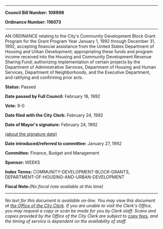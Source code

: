 

********

**Council Bill Number: 108998**
   
**Ordinance Number: 116073**
********

 AN ORDINANCE relating to the City's Community Development Block Grant Program for the Grant Program Year January 1, 1992 through December 31, 1992, accepting financial assistance from the United States Department of Housing and Urban Development; appropriating these funds and program income received into the Housing and Community Development Revenue Sharing Fund; authorizing implementation of certain projects by the Department of Administrative Services, Department of Housing and Human Services, Department of Neighborhoods, and the Executive Department, and ratifying and confirming prior acts.

**Status:** Passed
   
**Date passed by Full Council:** February 18, 1992
   
**Vote:** 9-0
   
**Date filed with the City Clerk:** February 24, 1992
   
**Date of Mayor's signature:** February 24, 1992
   
[(about the signature date)](/~public/approvaldate.htm)
   
   
   
**Date introduced/referred to committee:** January 27, 1992
   
**Committee:** Finance, Budget and Management
   
**Sponsor:** WEEKS
   
   
**Index Terms:** COMMUNITY-DEVELOPMENT-BLOCK-GRANTS, DEPARTMENT-OF-HOUSING-AND-URBAN-DEVELOPMENT

**Fiscal Note:**_(No fiscal note available at this time)_
********

_No text for this document is available on-line. You may view this document at [the Office of the City Clerk](http://www.seattle.gov/leg/clerk/contactUs.htm). If you are unable to visit the Clerk's Office, you may request a copy or scan be made for you by Clerk staff. Scans and copies provided by the Office of the City Clerk are subject to [copy fees](http://clerk.seattle.gov/~public/clerkfees.htm), and the timing of service is dependent on the availability of staff._

